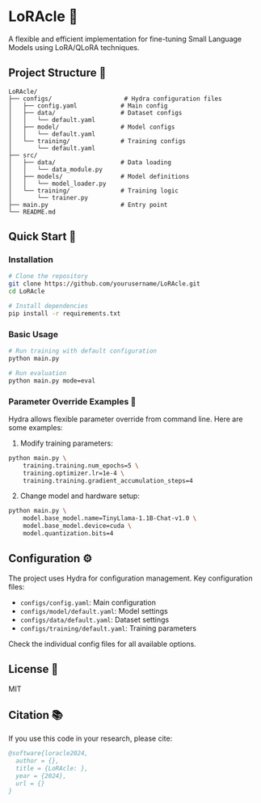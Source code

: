 # LoRAcle 🚀

A flexible and efficient implementation for fine-tuning Small Language Models using LoRA/QLoRA techniques.

## Project Structure 📁
```
LoRAcle/
├── configs/                    # Hydra configuration files
│   ├── config.yaml            # Main config
│   ├── data/                  # Dataset configs
│   │   └── default.yaml
│   ├── model/                 # Model configs
│   │   └── default.yaml
│   └── training/              # Training configs
│       └── default.yaml
├── src/
│   ├── data/                  # Data loading
│   │   └── data_module.py
│   ├── models/                # Model definitions
│   │   └── model_loader.py
│   └── training/              # Training logic
│       └── trainer.py
├── main.py                    # Entry point
└── README.md
```

## Quick Start 🚀

### Installation
```bash
# Clone the repository
git clone https://github.com/yourusername/LoRAcle.git
cd LoRAcle

# Install dependencies
pip install -r requirements.txt
```

### Basic Usage
```bash
# Run training with default configuration
python main.py

# Run evaluation
python main.py mode=eval
```

### Parameter Override Examples 🔧

Hydra allows flexible parameter override from command line. Here are some examples:

1. Modify training parameters:
```bash
python main.py \
    training.training.num_epochs=5 \
    training.optimizer.lr=1e-4 \
    training.training.gradient_accumulation_steps=4
```

2. Change model and hardware setup:
```bash
python main.py \
    model.base_model.name=TinyLlama-1.1B-Chat-v1.0 \
    model.base_model.device=cuda \
    model.quantization.bits=4
```

## Configuration ⚙️

The project uses Hydra for configuration management. Key configuration files:

- `configs/config.yaml`: Main configuration
- `configs/model/default.yaml`: Model settings
- `configs/data/default.yaml`: Dataset settings
- `configs/training/default.yaml`: Training parameters

Check the individual config files for all available options.

## License 📄
MIT

## Citation 📚
If you use this code in your research, please cite:
```bibtex
@software{loracle2024,
  author = {},
  title = {LoRAcle: },
  year = {2024},
  url = {}
}
```